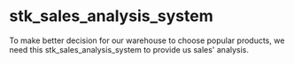 # stk_sales_analysis_system
To make better decision for our warehouse to choose popular products, we need this stk_sales_analysis_system to provide us sales' analysis.
